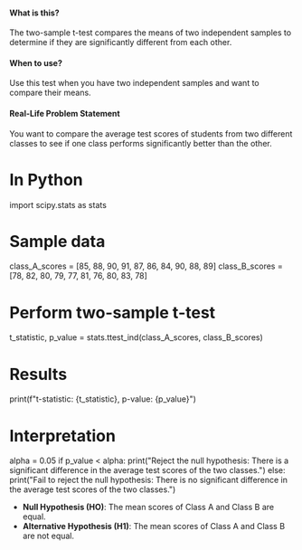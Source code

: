#### **What is this?**

The two-sample t-test compares the means of two independent samples to determine if they are significantly different from each other.

#### **When to use?**

Use this test when you have two independent samples and want to compare their means.

#### **Real-Life Problem Statement**

You want to compare the average test scores of students from two different classes to see if one class performs significantly better than the other.

# In Python

import scipy.stats as stats

# Sample data
class_A_scores = [85, 88, 90, 91, 87, 86, 84, 90, 88, 89]
class_B_scores = [78, 82, 80, 79, 77, 81, 76, 80, 83, 78]

# Perform two-sample t-test
t_statistic, p_value = stats.ttest_ind(class_A_scores, class_B_scores)

# Results
print(f"t-statistic: {t_statistic}, p-value: {p_value}")

# Interpretation
alpha = 0.05
if p_value < alpha:
    print("Reject the null hypothesis: There is a significant difference in the average test scores of the two classes.")
else:
    print("Fail to reject the null hypothesis: There is no significant difference in the average test scores of the two classes.")

- **Null Hypothesis (HO​)**: The mean scores of Class A and Class B are equal.
- **Alternative Hypothesis (H1​)**: The mean scores of Class A and Class B are not equal.